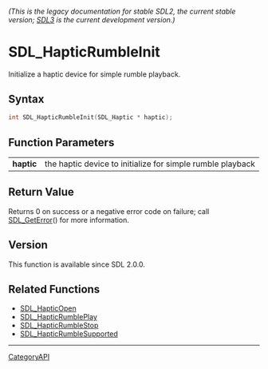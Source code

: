 ###### (This is the legacy documentation for stable SDL2, the current stable version; [SDL3](https://wiki.libsdl.org/SDL3/) is the current development version.)
# SDL_HapticRumbleInit

Initialize a haptic device for simple rumble playback.

## Syntax

```c
int SDL_HapticRumbleInit(SDL_Haptic * haptic);

```

## Function Parameters

|                |                                                            |
| -------------- | ---------------------------------------------------------- |
| **haptic**     | the haptic device to initialize for simple rumble playback |

## Return Value

Returns 0 on success or a negative error code on failure; call
[SDL_GetError](SDL_GetError.md)() for more information.

## Version

This function is available since SDL 2.0.0.

## Related Functions

* [SDL_HapticOpen](SDL_HapticOpen.md)
* [SDL_HapticRumblePlay](SDL_HapticRumblePlay.md)
* [SDL_HapticRumbleStop](SDL_HapticRumbleStop.md)
* [SDL_HapticRumbleSupported](SDL_HapticRumbleSupported.md)

----
[CategoryAPI](CategoryAPI.md)
